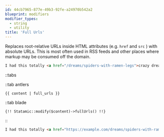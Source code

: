 ```yaml
---
id: 44cb7965-877e-49b3-92fe-a24970b542a2
blueprint: modifiers
modifier_types:
  - string
  - utility
title: 'Full Urls'
---
```

Replaces root-relative URLs inside HTML attributes (e.g. `href` and `src` ) with absolute URLs. This is most often used in RSS feeds and other places where markup may be consumed off the domain.

```html
I had this totally <a href="/dreams/spiders-with-ramen-legs">crazy dream</a> last night and I know you want to hear all about it!
```

::tabs

::tab antlers
```antlers
{{ content | full_urls }}
```
::tab blade
```blade
{!! Statamic::modify($content)->fullUrls() !!}
```
::

```html
I had this totally <a href="https://example.com/dreams/spiders-with-ramen-legs">crazy dream</a> last night and I know you want to hear all about it!
```
